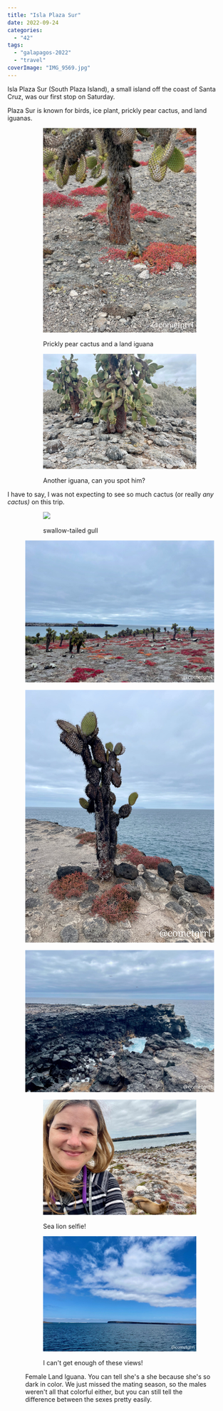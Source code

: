 ```yaml
---
title: "Isla Plaza Sur"
date: 2022-09-24
categories: 
  - "42"
tags: 
  - "galapagos-2022"
  - "travel"
coverImage: "IMG_9569.jpg"
---
```


Isla Plaza Sur (South Plaza Island), a small island off the coast of Santa Cruz, was our first stop on Saturday.

Plaza Sur is known for birds, ice plant, prickly pear cactus, and land iguanas.

<figure>

<figure>

![](images/IMG_9565-scaled.jpg)

<figcaption>

Prickly pear cactus and a land iguana

</figcaption>

</figure>

<figure>

![](images/IMG_9553-scaled.jpg)

<figcaption>

Another iguana, can you spot him?

</figcaption>

</figure>

</figure>

I have to say, I was not expecting to see so much cactus (or really _any cactus)_ on this trip.

<figure>

<figure>

![](images/IMG_9572.jpg)

<figcaption>

swallow-tailed gull

</figcaption>

</figure>

![](images/IMG_9561-scaled.jpg)

![](images/IMG_9563-scaled.jpg)

![](images/IMG_9574-scaled.jpg)

<figure>

![](images/IMG_9578-scaled.jpg)

<figcaption>

Sea lion selfie!

</figcaption>

</figure>

<figure>

![](images/IMG_9586-scaled.jpg)

<figcaption>

I can't get enough of these views!

</figcaption>

</figure>

</figure>

<figure>

<figcaption>

Female Land Iguana. You can tell she's a she because she's so dark in color. We just missed the mating season, so the males weren't all that colorful either, but you can still tell the difference between the sexes pretty easily.

</figcaption>

</figure>
